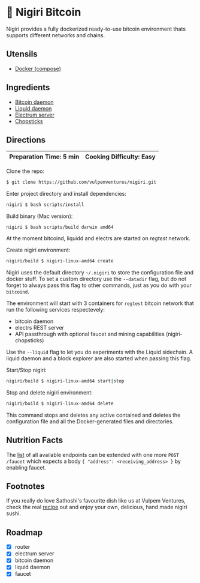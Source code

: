 # 🍣 Nigiri Bitcoin

Nigiri provides a fully dockerized ready-to-use bitcoin environment thats supports different networks and chains.

## Utensils

* [Docker (compose)](https://docs.docker.com/compose/)

## Ingredients

* [Bitcoin daemon](https://bitcoin.org/en/bitcoin-core/)
* [Liquid daemon](https://blockstream.com/liquid/)
* [Electrum server](https://github.com/Blockstream/electrs)
* [Chopsticks](https://github.com/vulpemventures/nigiri-chopsticks)

## Directions

| Preparation Time: 5 min  | Cooking Difficulty: Easy |
| --- | --- |

Clone the repo:

```bash
$ git clone https://github.com/vulpemventures/nigiri.git
```

Enter project directory and install dependencies:

```bash
nigiri $ bash scripts/install
```

Build binary (Mac version):
```
nigiri $ bash scripts/build darwin amd64
```

At the moment bitcoind, liquidd and electrs are started on *regtest* network.

Create nigiri environment:

```bash
nigiri/build $ nigiri-linux-amd64 create
```

Nigiri uses the default directory `~/.nigiri` to store the configuration file and docker stuff.
To set a custom directory use the `--datadir` flag, but do not forget to always pass this flag to other commands, just as you do with your `bitcoind`.  

The environment will start with 3 containers for `regtest` bitcoin network that run the following services respectevely:

* bitcoin daemon
* electrs REST server
* API passthrough with optional faucet and mining capabilities (nigiri-chopsticks)

Use the `--liquid` flag to let you do experiments with the Liquid sidechain. A liquid daemon and a block explorer
are also started when passing this flag.

Start/Stop nigiri:

```bash
nigiri/build $ nigiri-linux-amd64 start|stop
```

Stop and delete nigiri environment:

```bash
nigiri/build $ nigiri-linux-amd64 delete
```

This command stops and deletes any active contained and deletes the configuration file and all the Docker-generated files and directories.

## Nutrition Facts

The [list](https://github.com/blockstream/esplora/blob/master/API.md) of all available endpoints can be extended with one more `POST /faucet` which expects a body `{ "address": <receiving_address> }` by enabling faucet.

## Footnotes

If you really do love Sathoshi's favourite dish like us at Vulpem Ventures, check the real [recipe](https://www.allrecipes.com/recipe/228952/nigiri-sushi/) out and enjoy your own, delicious, hand made nigiri sushi.

## Roadmap

- [x] router
- [x] electrum server
- [x] bitcoin daemon
- [x] liquid daemon
- [x] faucet
